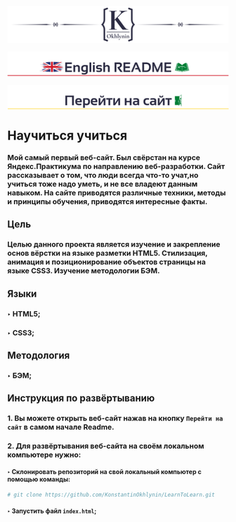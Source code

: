   ![Header](https://github.com/KonstantinOkhlynin/KonstantinOkhlynin/blob/main/assets/Logo.svg)
   [![Header](https://github.com/KonstantinOkhlynin/KonstantinOkhlynin/blob/main/assets/EnglishReadme.svg)](https://github.com/KonstantinOkhlynin/LearnToLearn/blob/master/README.EN.MD)
   [![Header](https://github.com/KonstantinOkhlynin/KonstantinOkhlynin/blob/main/assets/GoToTheWebsiteRu.svg)](https://konstantinokhlynin.github.io/LearnToLearn)
# Научиться учиться
### Мой самый первый веб-сайт. Был свёрстан на курсе Яндекс.Практикума по направлению веб-разработки. Сайт рассказывает о том, что люди всегда что-то учат,но учиться тоже надо уметь, и не все владеют данным навыком. На сайте приводятся различные техники, методы и принципы обучения, приводятся интересные факты.
## Цель 
### Целью данного проекта является изучение и закрепление основ вёрстки на языке разметки HTML5. Стилизация, анимация и позиционирование объектов страницы на языке CSS3. Изучение методологии БЭМ.
## Языки
### ‣ HTML5;
### ‣ CSS3;
## Методология
### ‣ БЭМ;
## Инструкция по развёртыванию
### 1. Вы можете открыть веб-сайт нажав на кнопку `Перейти на сайт` в самом начале Readme.
### 2. Для развёртывания веб-сайта на своём локальном компьютере нужно:
#### ‣ Склонировать репозиторий на свой локальный компьютер c помощью команды:
```bash
# git clone https://github.com/KonstantinOkhlynin/LearnToLearn.git
``` 
#### ‣ Запустить файл `index.html`;